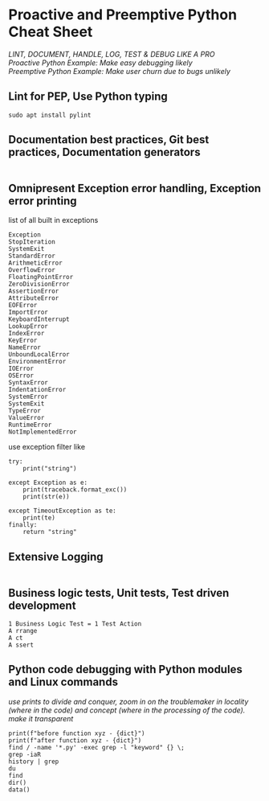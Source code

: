 # Proactive and Preemptive Python Cheat Sheet

_LINT, DOCUMENT, HANDLE, LOG, TEST & DEBUG LIKE A PRO_  
_Proactive Python Example: Make easy debugging likely_  
_Preemptive Python Example: Make user churn due to bugs unlikely_  

## Lint for PEP, Use Python typing
```
sudo apt install pylint
```
## Documentation best practices, Git best practices, Documentation generators
```
```
## Omnipresent Exception error handling, Exception error printing
list of all built in exceptions
```
Exception
StopIteration
SystemExit
StandardError
ArithmeticError
OverflowError
FloatingPointError
ZeroDivisionError
AssertionError
AttributeError
EOFError
ImportError
KeyboardInterrupt
LookupError
IndexError
KeyError
NameError
UnboundLocalError
EnvironmentError
IOError
OSError
SyntaxError
IndentationError
SystemError
SystemExit
TypeError
ValueError
RuntimeError
NotImplementedError
```
use exception filter like
```
try:
    print("string")

except Exception as e:
    print(traceback.format_exc())
    print(str(e))

except TimeoutException as te:
    print(te)
finally:
    return "string"
```
## Extensive Logging
```
```
## Business logic tests, Unit tests, Test driven development
```
1 Business Logic Test = 1 Test Action
A rrange
A ct
A ssert
```
## Python code debugging with Python modules and Linux commands
_use prints to divide and conquer, zoom in on the troublemaker in locality (where in the code) and concept (where in the processing of the code). make it transparent_
```
print(f"before function xyz - {dict}")
print(f"after function xyz - {dict}")
find / -name '*.py' -exec grep -l "keyword" {} \;
grep -iaR
history | grep
du
find
dir()
data()
